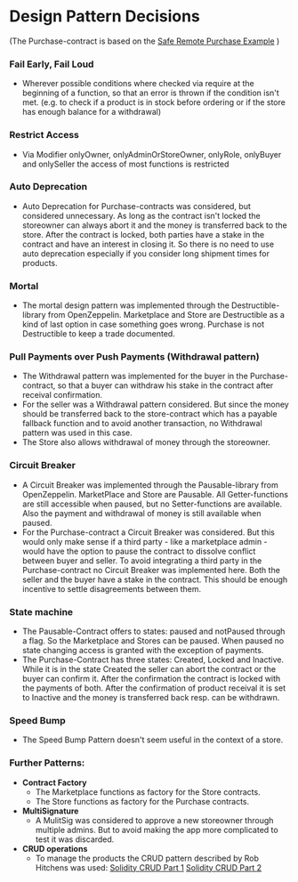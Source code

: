# Design Pattern Decisions

(The Purchase-contract is based on the [Safe Remote Purchase Example](https://solidity.readthedocs.io/en/v0.4.24/solidity-by-example.html#safe-remote-purchase) )

### Fail Early, Fail Loud
- Wherever possible conditions where checked via require at the beginning of a function, so that an error is thrown if the condition isn't met. (e.g. to check if a product is in stock before ordering or if the store has enough balance for a withdrawal)
### Restrict Access
- Via Modifier onlyOwner, onlyAdminOrStoreOwner, onlyRole, onlyBuyer and onlySeller the access of most functions is restricted
### Auto Deprecation
- Auto Deprecation for Purchase-contracts was considered, but considered unnecessary. As long as the contract isn't locked the storeowner can always abort it and the money is transferred back to the store. After the contract is locked, both parties have a stake in the contract and have an interest in closing it. So there is no need to use auto deprecation especially if you consider long shipment times for products.
### Mortal
- The mortal design pattern was implemented through the Destructible-library from OpenZeppelin. Marketplace and Store are Destructible as a kind of last option in case something goes wrong. Purchase is not Destructible to keep a trade documented.
### Pull Payments over Push Payments (Withdrawal pattern)
- The Withdrawal pattern was implemented for the buyer in the Purchase-contract, so that a buyer can withdraw his stake in the contract after receival confirmation. 
- For the seller was a Withdrawal pattern considered. But since the money should be transferred back to the store-contract which has a payable fallback function and to avoid another transaction, no Withdrawal pattern was used in this case.
- The Store also allows withdrawal of money through the storeowner.
### Circuit Breaker
- A Circuit Breaker was implemented through the Pausable-library from OpenZeppelin. MarketPlace and Store are Pausable. All Getter-functions are still accessible when paused, but no Setter-functions are available. Also the payment and withdrawal of money is still available when paused.
- For the Purchase-contract a Circuit Breaker was considered. But this would only make sense if a third party - like a marketplace admin - would have the option to pause the contract to dissolve conflict between buyer and seller. To avoid integrating a third party in the Purchase-contract no Circuit Breaker was implemented here. Both the seller and the buyer have a stake in the contract. This should be enough incentive to settle disagreements between them.
### State machine
- The Pausable-Contract offers to states: paused and notPaused through a flag. So the Marketplace and Stores can be paused. When paused no state changing access is granted with the exception of payments.
- The Purchase-Contract has three states: Created, Locked and Inactive. While it is in the state Created the seller can abort the contract or the buyer can confirm it. After the confirmation the contract is locked with the payments of both. After the confirmation of product receival it is set to Inactive and the money is transferred back resp. can be withdrawn.
### Speed Bump
- The Speed Bump Pattern doesn't seem useful in the context of a store. 

### Further Patterns:
- **Contract Factory**
	- The Marketplace functions as factory for the Store contracts. 
	- The Store functions as factory for the Purchase contracts.
- **MultiSignature**
	- A MulitSig was considered to approve a new storeowner through multiple admins. But to avoid making the app more complicated to test it was discarded.
- **CRUD operations**
	- To manage the products the CRUD pattern described by Rob Hitchens was used: 
[Solidity CRUD Part 1](https://medium.com/@robhitchens/solidity-crud-part-1-824ffa69509a)
[Solidity CRUD Part 2](https://medium.com/@robhitchens/solidity-crud-part-2-ed8d8b4f74ec)
